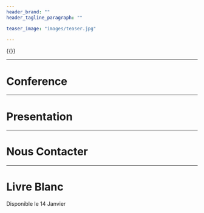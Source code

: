```yaml
---
header_brand: ""
header_tagline_paragraph: ""

teaser_image: "images/teaser.jpg"

---
```


{{<twitch>}}

---


# Conference


---

# Presentation



---

# Nous Contacter



---

# Livre Blanc

Disponible le 14 Janvier

